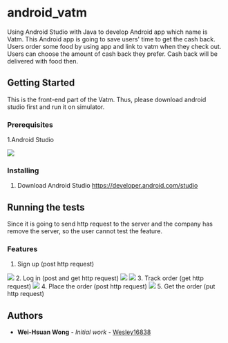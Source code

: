 # android_vatm

Using Android Studio with Java to develop Android app which name is Vatm. This Android app is going to save users' time to get the cash back. Users order some food by using app and link to vatm when they check out. Users can choose the amount of cash back they prefer. Cash back will be delivered with food then. 

## Getting Started

This is the front-end part of the Vatm. Thus, please download android studio first and run it on simulator.

### Prerequisites

1.Android Studio

<img src="image/vatm_studio.png">


### Installing

1. Download Android Studio
https://developer.android.com/studio


## Running the tests

Since it is going to send http request to the server and the company has remove the server, so the user cannot test the feature.

### Features

1. Sign up (post http request)
<img src="image/signuppage.png">
2. Log in (post and get http request)
<img src="image/loginpage.png">
<img src="image/profilepage.png">
3. Track order (get http request)
<img src="image/deliver.png">
4. Place the order (post http request)
<img src="image/cashback.png">
5. Get the order (put http request)

## Authors

* **Wei-Hsuan Wong** - *Initial work* - [Wesley16838](https://github.com/Wesley16838/)



